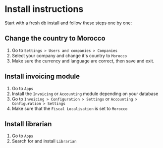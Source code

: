 # Install instructions

Start with a fresh db install and follow these steps one by one:

## Change the country to Morocco
1. Go to `Settings > Users and companies > Companies`
2. Select your company and change it's country to `Morocco`
3. Make sure the currency and language are correct, then save and exit.

## Install invoicing module
1. Go to `Apps`
2. Install the `Invoicing` or `Accounting` module depending on your database
3. Go to `Invoicing > Configuration > Settings` or `Accounting > Configuration > Settings`
4. Make sure that the `Fiscal Localisation` is set to `Morocco`

## Install librarian
1. Go to `Apps`
2. Search for and install `Librarian`
